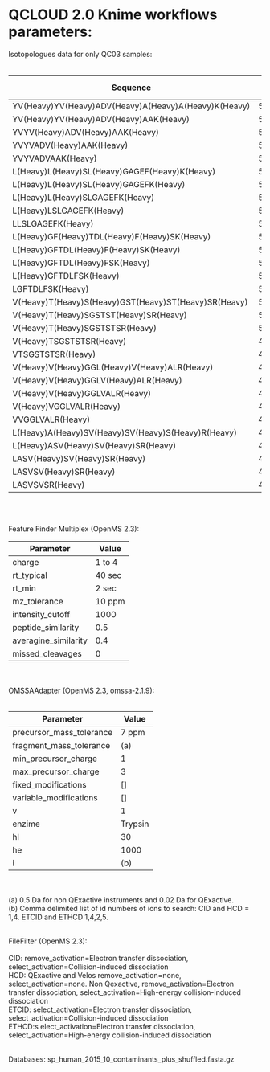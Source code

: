 # QCLOUD 2.0 Knime workflows parameters: 

Isotopologues data for only QC03 samples: </br></br>

| Sequence                                             | Mass     | RTref  | Concentr.     | Shortname  | drt | dm | Thresh. area  | 
|------------------------------------------------------|----------|--------|---------------|------------|-----|----|---------------| 
| YV(Heavy)YV(Heavy)ADV(Heavy)A(Heavy)A(Heavy)K(Heavy) | 566.83   | 2017.2 | 100           | YVYVADVAAK | 250 | 5  | 10000         | 
| YV(Heavy)YV(Heavy)ADV(Heavy)AAK(Heavy)               | 562.8229 | 2017.8 | 10            | YVYVADVAAK | 250 | 5  | 10000         | 
| YVYV(Heavy)ADV(Heavy)AAK(Heavy)                      | 559.816  | 1926   | 1             | YVYVADVAAK | 250 | 5  | 10000         | 
| YVYVADV(Heavy)AAK(Heavy)                             | 556.8091 | 1630.8 | 0.1           | YVYVADVAAK | 250 | 5  | 10000         | 
| YVYVADVAAK(Heavy)                                    | 553.8022 | 2077.8 | 0.01          | YVYVADVAAK | 250 | 5  | 10000         | 
| L(Heavy)L(Heavy)SL(Heavy)GAGEF(Heavy)K(Heavy)        | 537.3441 | 2767.2 | 100           | LLSLGAGEFK | 250 | 5  | 10000         | 
| L(Heavy)L(Heavy)SL(Heavy)GAGEFK(Heavy)               | 532.3305 | 2767.2 | 10            | LLSLGAGEFK | 250 | 5  | 10000         | 
| L(Heavy)L(Heavy)SLGAGEFK(Heavy)                      | 528.8219 | 2902.2 | 1             | LLSLGAGEFK | 250 | 5  | 10000         | 
| L(Heavy)LSLGAGEFK(Heavy)                             | 525.3134 | 3535.2 | 0.1           | LLSLGAGEFK | 250 | 5  | 10000         | 
| LLSLGAGEFK(Heavy)                                    | 521.8048 | 2546.4 | 0.01          | LLSLGAGEFK | 250 | 5  | 10000         | 
| L(Heavy)GF(Heavy)TDL(Heavy)F(Heavy)SK(Heavy)         | 535.3281 | 3579.6 | 100           | LGFTDLFSK  | 250 | 5  | 10000         | 
| L(Heavy)GFTDL(Heavy)F(Heavy)SK(Heavy)                | 530.3145 | 3580.2 | 10            | LGFTDLFSK  | 250 | 5  | 10000         | 
| L(Heavy)GFTDL(Heavy)FSK(Heavy)                       | 525.3008 | 3580.2 | 1             | LGFTDLFSK  | 250 | 5  | 10000         | 
| L(Heavy)GFTDLFSK(Heavy)                              | 521.7923 | 2454.6 | 0.1           | LGFTDLFSK  | 250 | 5  | 10000         | 
| LGFTDLFSK(Heavy)                                     | 518.2837 | 2200.2 | 0.01          | LGFTDLFSK  | 250 | 5  | 10000         | 
| V(Heavy)T(Heavy)S(Heavy)GST(Heavy)ST(Heavy)SR(Heavy) | 509.2739 | 1178.4 | 100           | VTSGSTSTSR | 250 | 5  | 10000         | 
| V(Heavy)T(Heavy)SGSTST(Heavy)SR(Heavy)               | 504.7651 | 1821   | 10            | VTSGSTSTSR | 250 | 5  | 10000         | 
| V(Heavy)T(Heavy)SGSTSTSR(Heavy)                      | 502.2599 | 760.2  | 1             | VTSGSTSTSR | 250 | 5  | 10000         | 
| V(Heavy)TSGSTSTSR(Heavy)                             | 499.7547 | 3355.8 | 0.1           | VTSGSTSTSR | 250 | 5  | 10000         | 
| VTSGSTSTSR(Heavy)                                    | 496.7478 | 800.4  | 0.01          | VTSGSTSTSR | 250 | 5  | 10000         | 
| V(Heavy)V(Heavy)GGL(Heavy)V(Heavy)ALR(Heavy)         | 459.8232 | 2359.2 | 100           | VVGGLVALR  | 250 | 5  | 10000         | 
| V(Heavy)V(Heavy)GGLV(Heavy)ALR(Heavy)                | 456.3147 | 2360.4 | 10            | VVGGLVALR  | 250 | 5  | 10000         | 
| V(Heavy)V(Heavy)GGLVALR(Heavy)                       | 453.3078 | 2361.6 | 1             | VVGGLVALR  | 250 | 5  | 10000         | 
| V(Heavy)VGGLVALR(Heavy)                              | 450.3009 | 2406   | 0.1           | VVGGLVALR  | 250 | 5  | 10000         | 
| VVGGLVALR(Heavy)                                     | 447.294  | 2298.6 | 0.01          | VVGGLVALR  | 250 | 5  | 10000         | 
| L(Heavy)A(Heavy)SV(Heavy)SV(Heavy)S(Heavy)R(Heavy)   | 428.2738 | 1152   | 100           | LASVSVSR   | 250 | 5  | 10000         | 
| L(Heavy)ASV(Heavy)SV(Heavy)SR(Heavy)                 | 424.2667 | 1152.6 | 10            | LASVSVSR   | 250 | 5  | 10000         | 
| LASV(Heavy)SV(Heavy)SR(Heavy)                        | 420.7581 | 997.8  | 1             | LASVSVSR   | 250 | 5  | 10000         | 
| LASVSV(Heavy)SR(Heavy)                               | 417.7512 | 1903.2 | 0.1           | LASVSVSR   | 250 | 5  | 10000         | 
| LASVSVSR(Heavy)                                      | 414.7443 | 1615.2 | 0.01          | LASVSVSR   | 250 | 5  | 10000         | 

</br></br>

Feature Finder Multiplex (OpenMS 2.3):

| Parameter            | Value  |
|----------------------|--------|
| charge               | 1 to 4 | 
| rt_typical           | 40 sec | 
| rt_min               | 2 sec  | 
| mz_tolerance         | 10 ppm | 
| intensity_cutoff     | 1000   | 
| peptide_similarity   | 0.5    | 
| averagine_similarity | 0.4    | 
| missed_cleavages     | 0      |

</br></br>
OMSSAAdapter (OpenMS 2.3, omssa-2.1.9): 
</br></br>

| Parameter                | Value   | 
|--------------------------|---------| 
| precursor_mass_tolerance | 7 ppm   | 
| fragment_mass_tolerance  | (a)     | 
| min_precursor_charge     | 1       | 
| max_precursor_charge     | 3       | 
| fixed_modifications      | []      | 
| variable_modifications   | []      | 
| v                        | 1       | 
| enzime                   | Trypsin | 
| hl                       | 30      | 
| he                       | 1000    | 
| i                        | (b)     | 

</br></br>
(a) 0.5 Da for non QExactive instruments and 0.02 Da for QExactive. 
</br>
(b) Comma delimited list of id numbers of ions to search: CID and HCD = 1,4. ETCID and ETHCD 1,4,2,5.
</br></br>

FileFilter (OpenMS 2.3): 
</br></br>
CID: remove_activation=Electron transfer dissociation, select_activation=Collision-induced dissociation
</br>
HCD: QExactive and Velos remove_activation=none, select_activation=none. Non Qexactive, remove_activation=Electron transfer dissociation, select_activation=High-energy collision-induced dissociation
</br>
ETCID: select_activation=Electron transfer dissociation, select_activation=Collision-induced dissociation
</br>
ETHCD:s elect_activation=Electron transfer dissociation, select_activation=High-energy collision-induced dissociation

</br>
Databases: 
sp_human_2015_10_contaminants_plus_shuffled.fasta.gz
